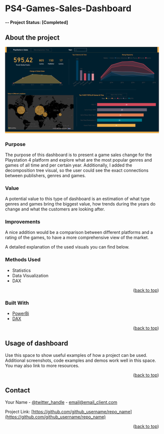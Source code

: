 # PS4-Games-Sales-Dashboard

#### -- Project Status: [Completed]

<div id="top"></div>

<!-- PROJECT SHIELDS -->
<!--
*** I'm using markdown "reference style" links for readability.
*** Reference links are enclosed in brackets [ ] instead of parentheses ( ).
*** See the bottom of this document for the declaration of the reference variables
*** for contributors-url, forks-url, etc. This is an optional, concise syntax you may use.
*** https://www.markdownguide.org/basic-syntax/#reference-style-links
-->

<!-- TABLE OF CONTENTS
<details>
  <summary>Table of Contents</summary>
  <ol>
    <li>
      <a href="#about-the-project">About The Project</a>
      <ul>
        <li><a href="#built-with">Built With</a></li>
      </ul>
    </li>
    <li>
      <a href="#getting-started">Getting Started</a>
      <ul>
        <li><a href="#prerequisites">Prerequisites</a></li>
        <li><a href="#installation">Installation</a></li>
      </ul>
    </li>
    <li><a href="#usage">Usage</a></li>
    <li><a href="#roadmap">Roadmap</a></li>
    <li><a href="#contributing">Contributing</a></li>
    <li><a href="#license">License</a></li>
    <li><a href="#contact">Contact</a></li>
    <li><a href="#acknowledgments">Acknowledgments</a></li>
  </ol>
</details>-->

## About the project

![](images/Page_Second.png)

### Purpose

The purpose of this dashboard is to present a game sales change for the Playstation 4 platform and explore what are the most popular genres and games of all time and per certain year. Additionally, I added the decomposition tree visual, so the user could see the exact connections between publishers, genres and games.

### Value

A potential value to this type of dashboard is an estimation of what type genres and games bring the biggest value, how trends during the years do change and what the customers are looking after.

### Improvements

A nice addition would be a comparison between different platforms and a rating of the games, to have a more comprehensive view of the market.

A detailed explanation of the used visuals you can find below.

### Methods Used

- Statistics
- Data Visualization
- DAX

<p align="right">(<a href="#top">back to top</a>)</p>

### Built With

- [PowerBi](https://powerbi.microsoft.com/)
- [DAX](https://docs.microsoft.com/en-us/dax/)

<p align="right">(<a href="#top">back to top</a>)</p>

## Usage of dashboard

Use this space to show useful examples of how a project can be used. Additional screenshots, code examples and demos work well in this space. You may also link to more resources.

<p align="right">(<a href="#top">back to top</a>)</p>

## Contact

Your Name - [@twitter_handle](https://twitter.com/twitter_handle) - email@email_client.com

Project Link: [https://github.com/github_username/repo_name](https://github.com/github_username/repo_name)

<p align="right">(<a href="#top">back to top</a>)</p>
